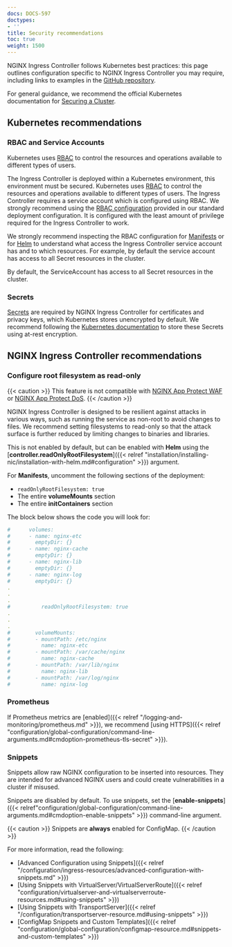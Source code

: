 ```yaml
---
docs: DOCS-597
doctypes:
- ''
title: Security recommendations
toc: true
weight: 1500
---
```


NGINX Ingress Controller follows Kubernetes best practices: this page outlines configuration specific to NGINX Ingress Controller you may require, including links to examples in the [GitHub repository](https://github.com/nginxinc/kubernetes-ingress/tree/release-3.5).

For general guidance, we recommend the official Kubernetes documentation for [Securing a Cluster](https://kubernetes.io/docs/tasks/administer-cluster/securing-a-cluster/). 

## Kubernetes recommendations

### RBAC and Service Accounts

Kubernetes uses [RBAC](https://kubernetes.io/docs/reference/access-authn-authz/rbac/) to control the resources and operations available to different types of users. 

The Ingress Controller is deployed within a Kubernetes environment, this environment must be secured.
Kubernetes uses [RBAC](https://kubernetes.io/docs/reference/access-authn-authz/rbac/) to control the resources and operations available to different types of users.
The Ingress Controller requires a service account which is configured using RBAC.
We strongly recommend using the [RBAC configuration](https://github.com/nginxinc/kubernetes-ingress/blob/v3.5.2/deployments/rbac/rbac.yaml) provided in our standard deployment configuration. It is configured with the least amount of privilege required for the Ingress Controller to work.

We strongly recommend inspecting the RBAC configuration for [Manifests](https://github.com/nginxinc/kubernetes-ingress/blob/v3.5.2/deployments/rbac/rbac.yaml)
or for [Helm](https://github.com/nginxinc/kubernetes-ingress/blob/v3.5.2/charts/nginx-ingress/templates/clusterrole.yaml) to understand what access the Ingress Controller service account has and to which resources. For example, by default the service account has access to all Secret resources in the cluster.

By default, the ServiceAccount has access to all Secret resources in the cluster.

### Secrets

[Secrets](https://kubernetes.io/docs/concepts/configuration/secret/) are required by NGINX Ingress Controller for certificates and privacy keys, which Kubernetes stores unencrypted by default. We recommend following the [Kubernetes documentation](https://kubernetes.io/docs/tasks/administer-cluster/encrypt-data/) to store these Secrets using at-rest encryption.


## NGINX Ingress Controller recommendations

### Configure root filesystem as read-only

{{< caution >}}
 This feature is not compatible with [NGINX App Protect WAF](https://docs.nginx.com/nginx-app-protect-waf/) or [NGINX App Protect DoS](https://docs.nginx.com/nginx-app-protect-dos/).
{{< /caution >}}

NGINX Ingress Controller is designed to be resilient against attacks in various ways, such as running the service as non-root to avoid changes to files. We recommend setting filesystems to read-only so that the attack surface is further reduced by limiting changes to binaries and libraries.

This is not enabled by default, but can be enabled with **Helm** using the [**controller.readOnlyRootFilesystem**]({{< relref "installation/installing-nic/installation-with-helm.md#configuration" >}}) argument.

For **Manifests**, uncomment the following sections of the deployment:

- `readOnlyRootFilesystem: true`
- The entire **volumeMounts** section
- The entire **initContainers** section

The block below shows the code you will look for:

```yaml
#      volumes:
#      - name: nginx-etc
#        emptyDir: {}
#      - name: nginx-cache
#        emptyDir: {}
#      - name: nginx-lib
#        emptyDir: {}
#      - name: nginx-log
#        emptyDir: {}
.
.
.
#          readOnlyRootFilesystem: true
.
.
.
#        volumeMounts:
#        - mountPath: /etc/nginx
#          name: nginx-etc
#        - mountPath: /var/cache/nginx
#          name: nginx-cache
#        - mountPath: /var/lib/nginx
#          name: nginx-lib
#        - mountPath: /var/log/nginx
#          name: nginx-log
```

### Prometheus

If Prometheus metrics are [enabled]({{< relref "/logging-and-monitoring/prometheus.md" >}}), we recommend [using HTTPS]({{< relref "configuration/global-configuration/command-line-arguments.md#cmdoption-prometheus-tls-secret" >}}).

### Snippets

Snippets allow raw NGINX configuration to be inserted into resources. They are intended for advanced NGINX users and could create vulnerabilities in a cluster if misused.

Snippets are disabled by default. To use snippets, set the [**enable-snippets**]({{< relref"configuration/global-configuration/command-line-arguments.md#cmdoption-enable-snippets" >}}) command-line argument.

{{< caution >}}
 Snippets are **always** enabled for ConfigMap.
{{< /caution >}}

For more information, read the following: 

- [Advanced Configuration using Snippets]({{< relref "/configuration/ingress-resources/advanced-configuration-with-snippets.md" >}}) 
- [Using Snippets with VirtualServer/VirtualServerRoute]({{< relref "configuration/virtualserver-and-virtualserverroute-resources.md#using-snippets" >}})
- [Using Snippets with TransportServer]({{< relref "/configuration/transportserver-resource.md#using-snippets" >}})
- [ConfigMap Snippets and Custom Templates]({{< relref "configuration/global-configuration/configmap-resource.md#snippets-and-custom-templates" >}})
